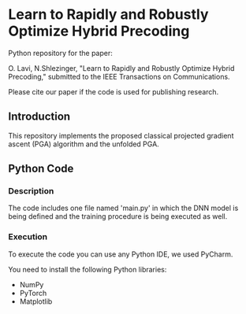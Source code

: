 # Learn to Rapidly and Robustly Optimize Hybrid Precoding

Python repository for the paper:

O. Lavi, N.Shlezinger, "Learn to Rapidly and Robustly Optimize Hybrid Precoding," submitted to the  IEEE Transactions on Communications. 

Please cite our paper if the code is used for publishing research.

## Introduction
This repository implements the proposed classical projected gradient ascent (PGA) algorithm and the unfolded PGA.

## Python Code
### Description
The code includes one file named 'main.py' in which the DNN model is being defined and the training procedure is being executed as well.

### Execution
To execute the code you can use any Python IDE, we used PyCharm.

You need to install the following Python libraries:
* NumPy
* PyTorch
* Matplotlib

